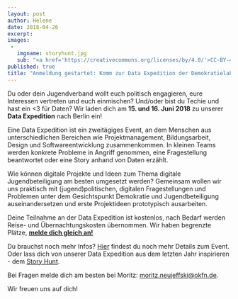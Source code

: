 ```yaml
---
layout: post
author: Helene
date: 2018-04-26
excerpt:
images:
 -
   imgname: storyhunt.jpg
   sub: "<a href='https://creativecommons.org/licenses/by/4.0/'>CC-BY-4.0</a>, OKF DE, Foto: Jasmin Helm"
published: true
title: "Anmeldung gestartet: Komm zur Data Expedition der Demokratielabore!"
---
```


Du oder dein Jugendverband wollt euch politisch engagieren, eure Interessen vertreten und euch einmischen? Und/oder bist du Techie und hast ein <3 für Daten? Wir laden dich am **15. und 16. Juni 2018** zu unserer **Data Expedition** nach Berlin ein!

Eine Data Expedition ist ein zweitägiges Event, an dem Menschen aus unterschiedlichen Bereichen wie Projektmanagement, Bildungsarbeit, Design und Softwareentwicklung zusammenkommen. In kleinen Teams werden konkrete Probleme in Angriff genommen, eine Fragestellung beantwortet oder eine Story anhand von Daten erzählt.

Wie können digitale Projekte und Ideen zum Thema digitale Jugendbeteiligung am besten umgesetzt werden? Gemeinsam wollen wir uns praktisch mit (jugend)politischen, digitalen Fragestellungen und Problemen unter dem Gesichtspunkt Demokratie und Jugendbeteiligung auseinandersetzen und erste Projektideen prototypisch ausarbeiten.

Deine Teilnahme an der Data Expedition ist kostenlos, nach Bedarf werden Reise- und Übernachtungskosten übernommen. Wir haben begrenzte Plätze, **[melde dich gleich an!](https://docs.google.com/forms/d/e/1FAIpQLSfOHh27JKObDc4HM5Na4nigwXIEeEIwTCsK-UvxEdtX2f_l4g/viewform)**

Du brauchst noch mehr Infos? [Hier](dataexpedition.demokratielabore.de) findest du noch mehr Details zum Event. Oder lass dich von unserer Data Expedition aus dem letzten Jahr inspirieren - dem [Story Hunt](https://storyhunt.de).

Bei Fragen melde dich am besten bei Moritz: [moritz.neujeffski@okfn.de](mailto:moritz.neujeffski@okfn.de).

Wir freuen uns auf dich!
